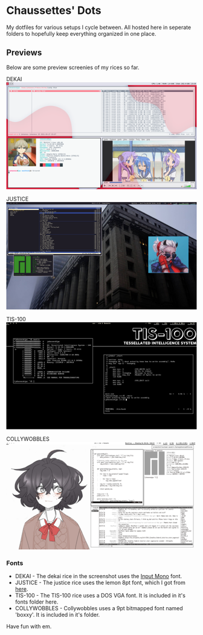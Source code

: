 # Chaussettes' Dots

My dotfiles for various setups I cycle between. All hosted here in seperate folders to hopefully keep everything organized in one place.

## Previews

Below are some preview screenies of my rices so far.

DEKAI
![](Dekai.png)

JUSTICE
![](Justice.png)

TIS-100
![](TIS.png)

COLLYWOBBLES
![](Collywobbles.png)

### Fonts
* DEKAI - The dekai rice in the screenshot uses the [Input Mono](https://input.djr.com/) font.
* JUSTICE - The justice rice uses the lemon 8pt font, which I got from [here](https://github.com/Tecate/bitmap-fonts).
* TIS-100 - The TIS-100 rice uses a DOS VGA font. It is included in it's fonts folder here.
* COLLYWOBBLES - Collywobbles uses a 9pt bitmapped font named 'boxxy'. It is included in it's folder.

Have fun with em.
